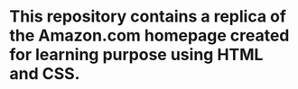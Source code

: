 # This repository contains a replica of the Amazon.com homepage created for learning purpose using HTML and CSS.
